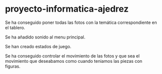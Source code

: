 # proyecto-informatica-ajedrez

Se ha conseguido poner todas las fotos con la temática correspondiente en el tablero.

Se ha añadido sonido al menu principal.

Se han creado estados de juego.

Se ha conseguido controlar el movimiento de las fotos y que sea el movimiento que deseabamos como cuando teniamos las piezas con figuras.
